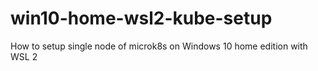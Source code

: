 # win10-home-wsl2-kube-setup
How to setup single node of microk8s on Windows 10 home edition with WSL 2
